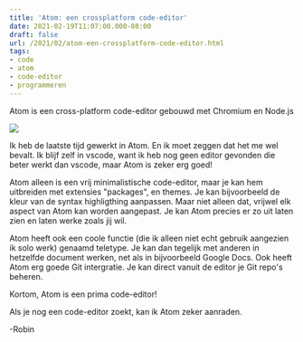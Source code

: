 ```yaml
---
title: 'Atom: een crossplatform code-editor'
date: 2021-02-19T11:07:00.000-08:00
draft: false
url: /2021/02/atom-een-crossplatform-code-editor.html
tags: 
- code
- atom
- code-editor
- programmeren
---
```


Atom is een cross-platform code-editor gebouwd met Chromium en Node.js

[![](https://1.bp.blogspot.com/-5_Qfcvt9TIA/YDAK9XN2xlI/AAAAAAAAKXc/GRZGfPSZwM4XaGfqm6beiEvz7glkUa_ZACLcBGAsYHQ/w200-h200/atom-4-logo-png-transparent.png)](https://1.bp.blogspot.com/-5_Qfcvt9TIA/YDAK9XN2xlI/AAAAAAAAKXc/GRZGfPSZwM4XaGfqm6beiEvz7glkUa_ZACLcBGAsYHQ/s2048/atom-4-logo-png-transparent.png)

Ik heb de laatste tijd gewerkt in Atom. En ik moet zeggen dat het me wel bevalt. Ik blijf zelf in vscode, want ik heb nog geen editor gevonden die beter werkt dan vscode, maar Atom is zeker erg goed!

Atom alleen is een vrij minimalistische code-editor, maar je kan hem uitbreiden met extensies "packages", en themes. Je kan bijvoorbeeld de kleur van de syntax highligthing aanpassen. Maar niet alleen dat, vrijwel elk aspect van Atom kan worden aangepast. Je kan Atom precies er zo uit laten zien en laten werke zoals jij wil.

Atom heeft ook een coole functie (die ik alleen niet echt gebruik aangezien ik solo werk) genaamd teletype. Je kan dan tegelijk met anderen in hetzelfde document werken, net als in bijvoorbeeld Google Docs. Ook heeft Atom erg goede Git intergratie. Je kan direct vanuit de editor je Git repo's beheren.

Kortom, Atom is een prima code-editor!

Als je nog een code-editor zoekt, kan ik Atom zeker aanraden.

\-Robin